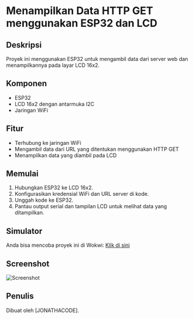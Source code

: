 # Menampilkan Data HTTP GET menggunakan ESP32 dan LCD

## Deskripsi
Proyek ini menggunakan ESP32 untuk mengambil data dari server web dan menampilkannya pada layar LCD 16x2.

## Komponen
- ESP32
- LCD 16x2 dengan antarmuka I2C
- Jaringan WiFi

## Fitur
- Terhubung ke jaringan WiFi
- Mengambil data dari URL yang ditentukan menggunakan HTTP GET
- Menampilkan data yang diambil pada LCD

## Memulai
1. Hubungkan ESP32 ke LCD 16x2.
2. Konfigurasikan kredensial WiFi dan URL server di kode.
3. Unggah kode ke ESP32.
4. Pantau output serial dan tampilan LCD untuk melihat data yang ditampilkan.

## Simulator
Anda bisa mencoba proyek ini di Wokwi: [Klik di sini](https://wokwi.com/projects/399159520331142145)

## Screenshot
![Screenshot](https://i.ibb.co/Jr20X9M/DDASDF.png)

## Penulis
Dibuat oleh [JONATHACODE].
